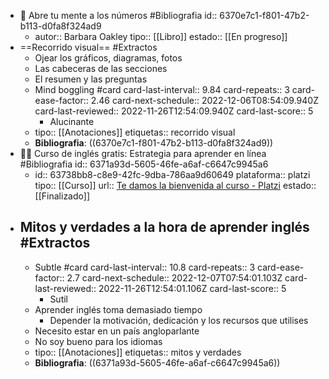 - 📖 Abre tu mente a los números #Bibliografia
  id:: 6370e7c1-f801-47b2-b113-d0fa8f324ad9
	- autor:: Barbara Oakley
	  tipo:: [[Libro]]
	  estado:: [[En progreso]]
- ==Recorrido visual== #Extractos
	- Ojear los gráficos, diagramas, fotos
	- Las cabeceras de las secciones
	- El resumen y las preguntas
	- Mind boggling #card
	  card-last-interval:: 9.84
	  card-repeats:: 3
	  card-ease-factor:: 2.46
	  card-next-schedule:: 2022-12-06T08:54:09.940Z
	  card-last-reviewed:: 2022-11-26T12:54:09.940Z
	  card-last-score:: 5
		- Alucinante
	- tipo:: [[Anotaciones]] 
	  etiquetas:: recorrido visual
	- **Bibliografia**: ((6370e7c1-f801-47b2-b113-d0fa8f324ad9))
- 👨‍🏫 Curso de inglés gratis: Estrategia para aprender en línea #Bibliografia
  id:: 6371a93d-5605-46fe-a6af-c6647c9945a6
	- id:: 63738bb8-c8e9-42fc-9dba-786aa9d60649
	  plataforma:: platzi
	  tipo:: [[Curso]]
	  url:: [Te damos la bienvenida al curso - Platzi](https://platzi.com/clases/2633-estrategias-ingles/46223-te-damos-la-bienvenida-al-curso/)
	  estado:: [[Finalizado]]
- ## Mitos y verdades a la hora de aprender inglés #Extractos
	- Subtle #card
	  card-last-interval:: 10.8
	  card-repeats:: 3
	  card-ease-factor:: 2.7
	  card-next-schedule:: 2022-12-07T07:54:01.103Z
	  card-last-reviewed:: 2022-11-26T12:54:01.106Z
	  card-last-score:: 5
		- Sutil
	- Aprender inglés toma demasiado tiempo
		- Depender la motivación, dedicación y los recursos que utilises
	- Necesito estar en un país angloparlante
	- No soy bueno para los idiomas
	- tipo:: [[Anotaciones]] 
	  etiquetas:: mitos y verdades
	- **Bibliografia**: ((6371a93d-5605-46fe-a6af-c6647c9945a6))